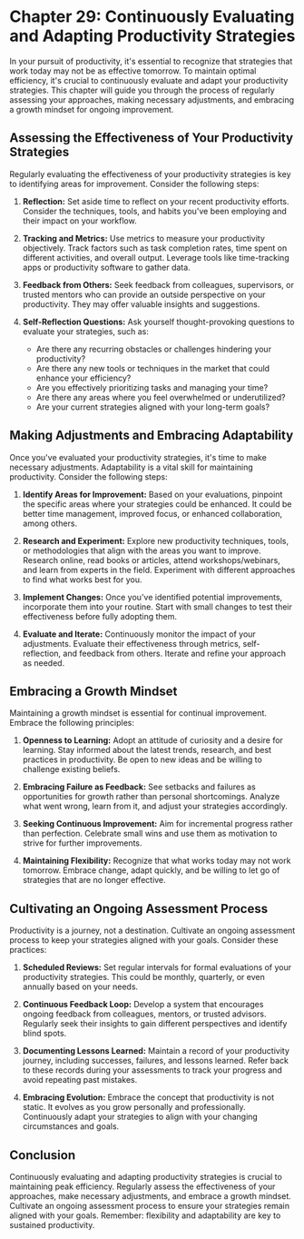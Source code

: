 Chapter 29: Continuously Evaluating and Adapting Productivity Strategies
========================================================================

In your pursuit of productivity, it's essential to recognize that strategies that work today may not be as effective tomorrow. To maintain optimal efficiency, it's crucial to continuously evaluate and adapt your productivity strategies. This chapter will guide you through the process of regularly assessing your approaches, making necessary adjustments, and embracing a growth mindset for ongoing improvement.

Assessing the Effectiveness of Your Productivity Strategies
-----------------------------------------------------------

Regularly evaluating the effectiveness of your productivity strategies is key to identifying areas for improvement. Consider the following steps:

1. **Reflection:** Set aside time to reflect on your recent productivity efforts. Consider the techniques, tools, and habits you've been employing and their impact on your workflow.

2. **Tracking and Metrics:** Use metrics to measure your productivity objectively. Track factors such as task completion rates, time spent on different activities, and overall output. Leverage tools like time-tracking apps or productivity software to gather data.

3. **Feedback from Others:** Seek feedback from colleagues, supervisors, or trusted mentors who can provide an outside perspective on your productivity. They may offer valuable insights and suggestions.

4. **Self-Reflection Questions:** Ask yourself thought-provoking questions to evaluate your strategies, such as:

   * Are there any recurring obstacles or challenges hindering your productivity?
   * Are there any new tools or techniques in the market that could enhance your efficiency?
   * Are you effectively prioritizing tasks and managing your time?
   * Are there any areas where you feel overwhelmed or underutilized?
   * Are your current strategies aligned with your long-term goals?

Making Adjustments and Embracing Adaptability
---------------------------------------------

Once you've evaluated your productivity strategies, it's time to make necessary adjustments. Adaptability is a vital skill for maintaining productivity. Consider the following steps:

1. **Identify Areas for Improvement:** Based on your evaluations, pinpoint the specific areas where your strategies could be enhanced. It could be better time management, improved focus, or enhanced collaboration, among others.

2. **Research and Experiment:** Explore new productivity techniques, tools, or methodologies that align with the areas you want to improve. Research online, read books or articles, attend workshops/webinars, and learn from experts in the field. Experiment with different approaches to find what works best for you.

3. **Implement Changes:** Once you've identified potential improvements, incorporate them into your routine. Start with small changes to test their effectiveness before fully adopting them.

4. **Evaluate and Iterate:** Continuously monitor the impact of your adjustments. Evaluate their effectiveness through metrics, self-reflection, and feedback from others. Iterate and refine your approach as needed.

Embracing a Growth Mindset
--------------------------

Maintaining a growth mindset is essential for continual improvement. Embrace the following principles:

1. **Openness to Learning:** Adopt an attitude of curiosity and a desire for learning. Stay informed about the latest trends, research, and best practices in productivity. Be open to new ideas and be willing to challenge existing beliefs.

2. **Embracing Failure as Feedback:** See setbacks and failures as opportunities for growth rather than personal shortcomings. Analyze what went wrong, learn from it, and adjust your strategies accordingly.

3. **Seeking Continuous Improvement:** Aim for incremental progress rather than perfection. Celebrate small wins and use them as motivation to strive for further improvements.

4. **Maintaining Flexibility:** Recognize that what works today may not work tomorrow. Embrace change, adapt quickly, and be willing to let go of strategies that are no longer effective.

Cultivating an Ongoing Assessment Process
-----------------------------------------

Productivity is a journey, not a destination. Cultivate an ongoing assessment process to keep your strategies aligned with your goals. Consider these practices:

1. **Scheduled Reviews:** Set regular intervals for formal evaluations of your productivity strategies. This could be monthly, quarterly, or even annually based on your needs.

2. **Continuous Feedback Loop:** Develop a system that encourages ongoing feedback from colleagues, mentors, or trusted advisors. Regularly seek their insights to gain different perspectives and identify blind spots.

3. **Documenting Lessons Learned:** Maintain a record of your productivity journey, including successes, failures, and lessons learned. Refer back to these records during your assessments to track your progress and avoid repeating past mistakes.

4. **Embracing Evolution:** Embrace the concept that productivity is not static. It evolves as you grow personally and professionally. Continuously adapt your strategies to align with your changing circumstances and goals.

Conclusion
----------

Continuously evaluating and adapting productivity strategies is crucial to maintaining peak efficiency. Regularly assess the effectiveness of your approaches, make necessary adjustments, and embrace a growth mindset. Cultivate an ongoing assessment process to ensure your strategies remain aligned with your goals. Remember: flexibility and adaptability are key to sustained productivity.
